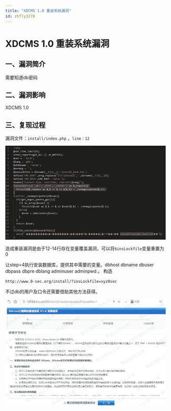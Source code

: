 ```yaml
---
title: "XDCMS 1.0 重装系统漏洞"
id: zhfly3278
---
```


# XDCMS 1.0 重装系统漏洞

## 一、漏洞简介

需要知道db密码

## 二、漏洞影响

XDCMS 1.0

## 三、复现过程

漏洞文件：`install/index.php` ，`line：12`

![image](../img/d1373d10106bbe36d1620bfce5ef7b43.png)

造成重装漏洞是由于12-14行存在变量覆盖漏洞，可以将`$insLockfile`变量重置为0

让step=4执行安装数据库，提供其中需要的变量。dbhost dbname dbuser dbpass dbpre dblang adminuser adminpwd 。
构造

```
http://www.0-sec.org/install/?insLockfile=xyz0sec 
```

不过db的用户及口令还需要借助其他方法获得。

![image](../img/d41b8de74182a45a3b864ddef3091ffa.png)